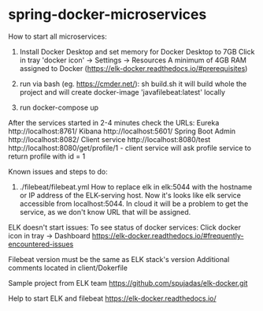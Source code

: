 # spring-docker-microservices

How to start all microservices:

1. Install Docker Desktop and set memory for Docker Desktop to 7GB 
    Click in tray 'docker icon' -> Settings -> Resources
    A minimum of 4GB RAM assigned to Docker (https://elk-docker.readthedocs.io/#prerequisites) 

2. run via bash (eg. https://cmder.net/):
      sh build.sh
   it will build whole the project and will create docker-image 'javafilebeat:latest' locally     

3. run docker-compose up

After the services started in 2-4 minutes check the URLs:
  Eureka            http://localhost:8761/
  Kibana            http://localhost:5601/
  Spring Boot Admin http://localhost:8082/
  Client service    http://localhost:8080/test
                    http://localhost:8080/get/profile/1 - client service will ask profile service to return profile with id = 1
    
Known issues and steps to do:
 1) ./filebeat/filebeat.yml
    How to replace elk in elk:5044 with the hostname or IP address of the ELK-serving host.
    Now it's looks like elk service accessible from localhost:5044.
    In cloud it will be a problem to get the service, as we don't know URL that will be assigned.    

ELK doesn't start issues:
    To see status of docker services: Click docker icon in tray -> Dashboard 
    https://elk-docker.readthedocs.io/#frequently-encountered-issues

Filebeat version must be the same as ELK stack's version
Additional comments located in client/Dokerfile 

Sample project from ELK team
https://github.com/spujadas/elk-docker.git

Help to start ELK and filebeat
https://elk-docker.readthedocs.io/

